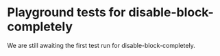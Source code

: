 # Playground tests for disable-block-completely
We are still awaiting the first test run for disable-block-completely.
